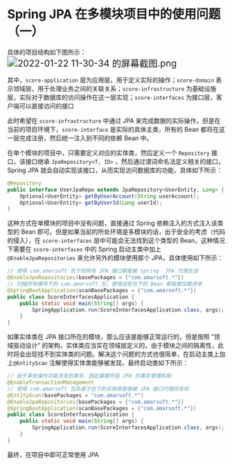 # Spring JPA 在多模块项目中的使用问题（一）

具体的项目结构如下图所示：
<img src="https://s2.loli.net/2022/01/22/rNPbjpzTKmOvQ3y.png" alt="2022-01-22 11-30-34 的屏幕截图.png" style="zoom:150%;" />	

其中，`score-application` 层为应用层，用于定义实际的操作；`score-domain` 表示领域层，用于处理业务之间的关联关系；`score-infrastructure` 为基础设施层，实际对于数据库的访问操作在这一层实现；`score-interfaces` 为接口层，客户端可以直接访问的接口

此时希望在 `score-infrastructure` 中通过 JPA 来完成数据的实际操作，但是在当前的项目环境下，`score-interface`  是实际的具体主类，所有的 Bean 都将在这一层完成注册，然后统一注入到不同的依赖 Bean 中。

在单个模块的项目中，只需要定义对应的实体类，然后定义一个 `Repository` 接口，该接口继承 `JpaRepository<T, ID>` ，然后通过谓词命名法定义相关的接口，Spring JPA 就会自动实现该接口，从而实现访问数据库的功能，具体如下所示：

```java
@Repository
public interface UserJpaRepo extends JpaRepository<UserEntity, Long> {
    Optional<UserEntity> getByUserAccount(String userAccount);
    Optional<UserEntity> getByUserId(Long userId);
}
```

这种方式在单模块的项目中没有问题，直接通过 Spring 依赖注入的方式注入该类型的 Bean 即可。但是如果当前的所处环境是多模块的话，出于安全的考虑（代码的侵入），在 `score-interfaces` 层中可能会无法找到这个类型的 Bean，这种情况下需要在 `score-interfaces` 中的 Spring 启动主类中加上 `@EnableJpaRepositories` 来允许另外的模块使用那个 JPA，具体使用如下所示：

```java
// 使得 com.amarsoft 包下的所有 JPA 接口都能被 Spring  JPA 代理生成
@EnableJpaRepositories(basePackages = {"com.amarsoft.*"})
// 扫描所有模块下的 com.amarsoft 包，使得这些包下的 Bean 都能被加载进来
@SpringBootApplication(scanBasePackages = {"com.amarsoft.*"}) 
public class ScoreInterfacesApplication {
    public static void main(String[] args) {
        SpringApplication.run(ScoreInterfacesApplication.class, args);
    }
}
```

如果实体类在 JPA 接口所在的模块，那么应该是能够正常运行的，但是按照 “领域驱动设计” 的架构，实体类应当实在领域层定义的，由于模块之间的隔离性，此时将会出现找不到实体类的问题。解决这个问题的方式也很简单，在启动主类上加上`@EntityScan` 注解使得实体类能够被发现，最终启动类如下所示：

```java
// 由于某些操作可能涉及到事务，因此需要开启 JPA 的事务管理机制
@EnableTransactionManagement
// 使得 com.amarsoft 包及其子包下的实体类能够被 JPA 接口代理所发现
@EntityScan(basePackages = "com.amarsoft.*")
@EnableJpaRepositories(basePackages = {"com.amarsoft.*"})
@SpringBootApplication(scanBasePackages = {"com.amarsoft.*"})
public class ScoreInterfacesApplication {
    public static void main(String[] args) {
        SpringApplication.run(ScoreInterfacesApplication.class, args);
    }
}
```

最终，在项目中即可正常使用 JPA